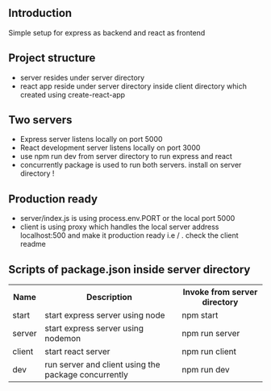 <h2>Introduction</h2>
Simple setup for express as backend and react as frontend


<h2>Project structure</h2>
<ul>
<li>server resides under server directory</li>
<li>react app reside under server directory inside client directory which created using create-react-app</li>
</li>
</ul>

<h2>Two servers</h2>
<ul>
<li>Express server listens locally on port 5000</li>
<li>React development server listens locally on port 3000</li>
<li>use npm run dev from server directory to run express and react</li>
<li>concurrently package is used to run both servers. install on server directory !</li>
</ul>

<h2>Production ready</h2>
<ul>
<li>server/index.js is using process.env.PORT or the local port 5000</li>
<li>client is using proxy which handles the local server address localhost:500 and make it production ready i.e / . check the client readme</li>
</ul>


<h2>Scripts of package.json inside server directory</h2>
<table>
  <tr>
    <th>Name</th>
    <th>Description</th>
    <th>Invoke from server directory</th>
  </tr>
  <tr>
    <td>start</td>
    <td>start express server using node</td>
    <td>npm start</td>
  </tr>
  <tr>
    <td>server</td>
    <td>start express server using nodemon</td>
    <td>npm run server</td>
  </tr>
  <tr>
    <td>client</td>
    <td>start react server</td>
    <td>npm run client</td>
  </tr>
  <tr>
    <td>dev</td>
    <td>run server and client using the package concurrently</td>
    <td>npm run dev</td>
  </tr>
</table>
